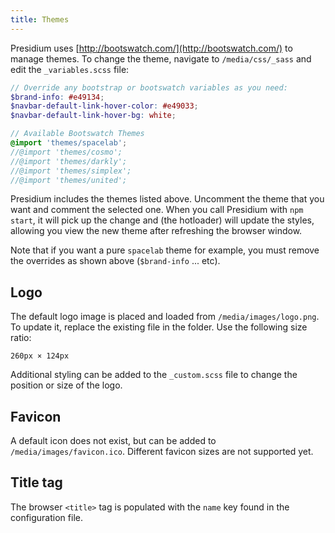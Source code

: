 ```yaml
---
title: Themes
---
```


Presidium uses [http://bootswatch.com/](http://bootswatch.com/) to manage themes. To change the
theme, navigate to `/media/css/_sass` and edit the `_variables.scss` file:

```scss
// Override any bootstrap or bootswatch variables as you need:
$brand-info: #e49134;
$navbar-default-link-hover-color: #e49033;
$navbar-default-link-hover-bg: white;

// Available Bootswatch Themes
@import 'themes/spacelab';
//@import 'themes/cosmo';
//@import 'themes/darkly';
//@import 'themes/simplex';
//@import 'themes/united';
```
Presidium includes the themes listed above. Uncomment the theme that you want and comment the selected one.
When you call Presidium with `npm start`, it will pick up the change and (the hotloader) will update the 
styles, allowing you view the new theme after refreshing the browser window.

Note that if you want a pure `spacelab` theme for example, you must remove the overrides as shown above (`$brand-info` ... etc).

## Logo

The default logo image is placed and loaded from `/media/images/logo.png`.  To update it, replace
the existing file in the folder. Use the following size ratio:

`260px × 124px`

Additional styling can be added to the `_custom.scss` file to change the position or size of the logo.

## Favicon

A default icon does not exist, but can be added to `/media/images/favicon.ico`. Different favicon sizes are not supported yet.

## Title tag

The browser `<title>` tag is populated with the `name` key found in the configuration file.
